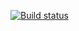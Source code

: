 [![Build status](https://ci.appveyor.com/api/projects/status/090bsngmxcv598p9?svg=true)](https://ci.appveyor.com/project/MargaritaKirilchuk/selenide)

